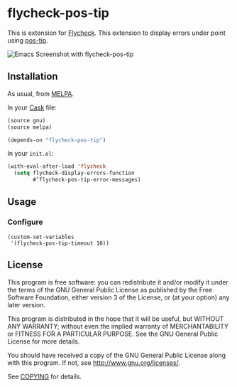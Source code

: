 # flycheck-pos-tip

This is extension for [Flycheck](https://github.com/flycheck/flycheck).
This extension to display errors under point using [pos-tip](https://github.com/syohex/pos-tip).

![Emacs Screenshot with flycheck-pos-tip](https://github.com/flycheck/flycheck-pos-tip/raw/master/screenshot.png)

## Installation

As usual, from [MELPA](https://melpa.org).

In your [Cask](http://cask.github.io) file:

```cl
(source gnu)
(source melpa)

(depends-on "flycheck-pos-tip")
```

In your `init.el`:

```cl
(with-eval-after-load 'flycheck
  (setq flycheck-display-errors-function
        #’flycheck-pos-tip-error-messages)
```

## Usage

### Configure

```
(custom-set-variables
 '(flycheck-pos-tip-timeout 10))
```

## License

This program is free software: you can redistribute it and/or modify it under
the terms of the GNU General Public License as published by the Free Software
Foundation, either version 3 of the License, or (at your option) any later
version.

This program is distributed in the hope that it will be useful, but WITHOUT ANY
WARRANTY; without even the implied warranty of MERCHANTABILITY or FITNESS FOR A
PARTICULAR PURPOSE.  See the GNU General Public License for more details.

You should have received a copy of the GNU General Public License along with
this program.  If not, see http://www.gnu.org/licenses/.

See
[COPYING](https://github.com/flycheck/flycheck-pos-tip/blob/master/COPYING)
for details.
